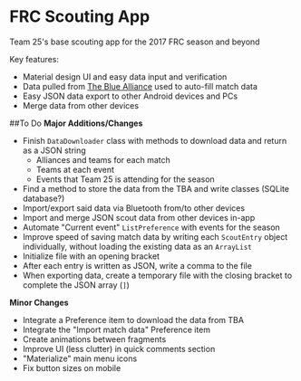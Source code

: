 # FRC Scouting App

Team 25's base scouting app for the 2017 FRC season and beyond

Key features: 

* Material design UI and easy data input and verification
* Data pulled from [The Blue Alliance](http://www.thebluealliance.com/) used to auto-fill match data
* Easy JSON data export to other Android devices and PCs
* Merge data from other devices

##To Do
**Major Additions/Changes**
* Finish `DataDownloader` class with methods to download data and return as a JSON string
  * Alliances and teams for each match
  * Teams at each event
  * Events that Team 25 is attending for the season
* Find a method to store the data from the TBA and write classes (SQLite database?)
 * Import/export said data via Bluetooth from/to other devices
* Import and merge JSON scout data from other devices in-app
* Automate "Current event" `ListPreference` with events for the season
* Improve speed of saving match data by writing each `ScoutEntry` object individually, without loading the existing data as an `ArrayList`
 * Initialize file with an opening bracket
 * After each entry is written as JSON, write a comma to the file
 * When exporting data, create a temporary file with the closing bracket to complete the JSON array (`]`)

**Minor Changes**
 * Integrate a Preference item to download the data from TBA
 * Integrate the "Import match data" Preference item
 * Create animations between fragments
 * Improve UI (less clutter) in quick comments section
 * "Materialize" main menu icons
 * Fix button sizes on mobile

